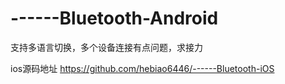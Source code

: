 # ------Bluetooth-Android
支持多语言切换，多个设备连接有点问题，求接力

ios源码地址 https://github.com/hebiao6446/------Bluetooth-iOS
